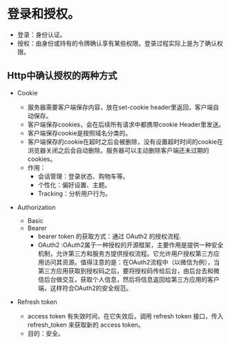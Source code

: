 # 登录和授权。

* 登录：身份认证。
* 授权：由身份或持有的令牌确认享有某些权限。登录过程实际上是为了确认权限。

## Http中确认授权的两种方式

* Cookie

  * 服务器需要客户端保存内容，放在set-cookie header里返回，客户端自动保存。
  * 客户端保存cookies，会在后续所有请求中都携带cookie Header里发送。
  * 客户端保存cookie是按照域名分类的。
  * 客户端保存的cookie在超时之后会被删除，没有设置超时时间的cookie在浏览器关闭之后会自动删除。服务器可以主动删除客户端还未过期的cookies。
  * 作用：
    * 会话管理：登录状态、购物车等。
    * 个性化：偏好设置、主题。
    * Tracking：分析用户行为。
* Authorization

  * Basic
  * Bearer
    * bearer token 的获取⽅式：通过 OAuth2 的授权流程.
    * OAuth2 :OAuth2属于一种授权的开源框架，主要作用是提供一种安全机制，允许第三方和服务方提供授权流程。它允许用户授权第三方应用访问其资源。值得注意的是：在OAuth2流程中（以微信为例），当第三方应用获取到授权码之后，要将授权码传给后台，由后台去和微信后台做交互，获取个人信息，然后将信息返回给第三方应用的客户端，这样符合OAuth2的安全规范。
* Refresh token

  * access token 有失效时间，在它失效后，调⽤ refresh token 接⼝，传⼊refresh\_token 来获取新的 access token。
  * 目的：安全。
